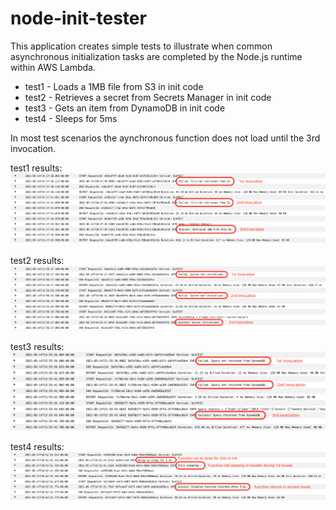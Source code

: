 # node-init-tester

This application creates simple tests to illustrate when common asynchronous initialization tasks are completed by the Node.js runtime within AWS Lambda.

- test1 - Loads a 1MB file from S3 in init code
- test2 - Retrieves a secret from Secrets Manager in init code
- test3 - Gets an item from DynamoDB in init code
- test4 - Sleeps for 5ms

In most test scenarios the aynchronous function does not load until the 3rd invocation.

test1 results:
![test1 image](./node-init-tester/images/test1.png)

test2 results:
![test2 image](./node-init-tester/images/test2.png)

test3 results:
![test3 image](./node-init-tester/images/test3.png)

test4 results:
![test4 image](./node-init-tester/images/test4.png)
